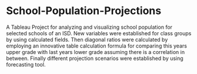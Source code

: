 # School-Population-Projections
A Tableau Project for analyzing and visualizing school population for selected schools of an ISD. New variables were established for class groups by using calculated fields. Then diagonal ratios were calculated by employing an innovative table calculation formula for comparing this years upper grade with last years lower grade assuming there is a correlation in between.  Finally different projection scenarios were established by using forecasting tool. 
